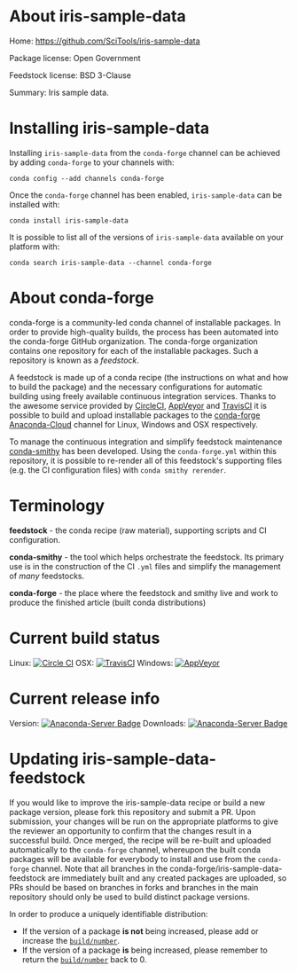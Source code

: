 About iris-sample-data
======================

Home: https://github.com/SciTools/iris-sample-data

Package license: Open Government

Feedstock license: BSD 3-Clause

Summary: Iris sample data.



Installing iris-sample-data
===========================

Installing `iris-sample-data` from the `conda-forge` channel can be achieved by adding `conda-forge` to your channels with:

```
conda config --add channels conda-forge
```

Once the `conda-forge` channel has been enabled, `iris-sample-data` can be installed with:

```
conda install iris-sample-data
```

It is possible to list all of the versions of `iris-sample-data` available on your platform with:

```
conda search iris-sample-data --channel conda-forge
```



About conda-forge
=================

conda-forge is a community-led conda channel of installable packages.
In order to provide high-quality builds, the process has been automated into the
conda-forge GitHub organization. The conda-forge organization contains one repository
for each of the installable packages. Such a repository is known as a *feedstock*.

A feedstock is made up of a conda recipe (the instructions on what and how to build
the package) and the necessary configurations for automatic building using freely
available continuous integration services. Thanks to the awesome service provided by
[CircleCI](https://circleci.com/), [AppVeyor](http://www.appveyor.com/)
and [TravisCI](https://travis-ci.org/) it is possible to build and upload installable
packages to the [conda-forge](https://anaconda.org/conda-forge)
[Anaconda-Cloud](http://docs.anaconda.org/) channel for Linux, Windows and OSX respectively.

To manage the continuous integration and simplify feedstock maintenance
[conda-smithy](http://github.com/conda-forge/conda-smithy) has been developed.
Using the ``conda-forge.yml`` within this repository, it is possible to re-render all of
this feedstock's supporting files (e.g. the CI configuration files) with ``conda smithy rerender``.


Terminology
===========

**feedstock** - the conda recipe (raw material), supporting scripts and CI configuration.

**conda-smithy** - the tool which helps orchestrate the feedstock.
                   Its primary use is in the construction of the CI ``.yml`` files
                   and simplify the management of *many* feedstocks.

**conda-forge** - the place where the feedstock and smithy live and work to
                  produce the finished article (built conda distributions)

Current build status
====================

Linux: [![Circle CI](https://circleci.com/gh/conda-forge/iris-sample-data-feedstock.svg?style=shield)](https://circleci.com/gh/conda-forge/iris-sample-data-feedstock)
OSX: [![TravisCI](https://travis-ci.org/conda-forge/iris-sample-data-feedstock.svg?branch=master)](https://travis-ci.org/conda-forge/iris-sample-data-feedstock)
Windows: [![AppVeyor](https://ci.appveyor.com/api/projects/status/github/conda-forge/iris-sample-data-feedstock?svg=True)](https://ci.appveyor.com/project/conda-forge/iris-sample-data-feedstock/branch/master)

Current release info
====================
Version: [![Anaconda-Server Badge](https://anaconda.org/conda-forge/iris-sample-data/badges/version.svg)](https://anaconda.org/conda-forge/iris-sample-data)
Downloads: [![Anaconda-Server Badge](https://anaconda.org/conda-forge/iris-sample-data/badges/downloads.svg)](https://anaconda.org/conda-forge/iris-sample-data)


Updating iris-sample-data-feedstock
===================================

If you would like to improve the iris-sample-data recipe or build a new
package version, please fork this repository and submit a PR. Upon submission,
your changes will be run on the appropriate platforms to give the reviewer an
opportunity to confirm that the changes result in a successful build. Once
merged, the recipe will be re-built and uploaded automatically to the
`conda-forge` channel, whereupon the built conda packages will be available for
everybody to install and use from the `conda-forge` channel.
Note that all branches in the conda-forge/iris-sample-data-feedstock are
immediately built and any created packages are uploaded, so PRs should be based
on branches in forks and branches in the main repository should only be used to
build distinct package versions.

In order to produce a uniquely identifiable distribution:
 * If the version of a package **is not** being increased, please add or increase
   the [``build/number``](http://conda.pydata.org/docs/building/meta-yaml.html#build-number-and-string).
 * If the version of a package **is** being increased, please remember to return
   the [``build/number``](http://conda.pydata.org/docs/building/meta-yaml.html#build-number-and-string)
   back to 0.
